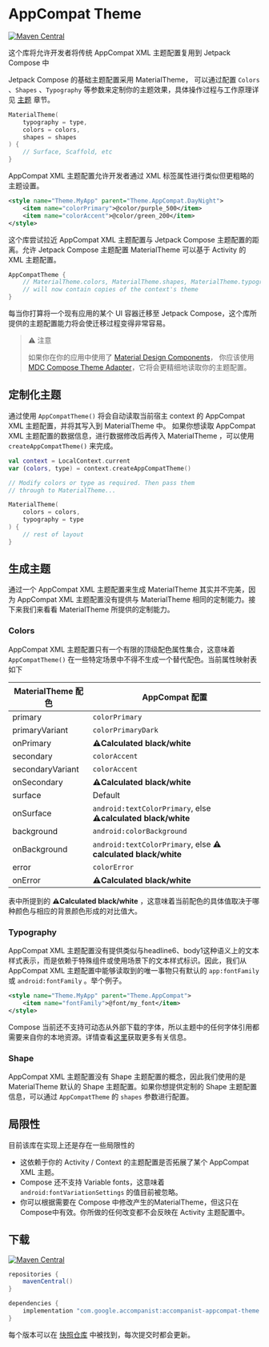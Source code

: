 # AppCompat Theme

[![Maven Central](https://img.shields.io/maven-central/v/com.google.accompanist/accompanist-appcompat-theme)](https://search.maven.org/search?q=g:com.google.accompanist)

这个库将允许开发者将传统 AppCompat XML 主题配置复用到 Jetpack Compose 中

Jetpack Compose 的基础主题配置采用 MaterialTheme， 可以通过配置 `Colors` 、`Shapes` 、`Typography` 等参数来定制你的主题效果，具体操作过程与工作原理详见 [主题](../../../design/theme/overview/) 章节。

```kotlin
MaterialTheme(
    typography = type,
    colors = colors,
    shapes = shapes
) {
    // Surface, Scaffold, etc
}
```

AppCompat XML 主题配置允许开发者通过 XML 标签属性进行类似但更粗略的主题设置。

```xml
<style name="Theme.MyApp" parent="Theme.AppCompat.DayNight">
    <item name="colorPrimary">@color/purple_500</item>
    <item name="colorAccent">@color/green_200</item>
</style>
```

这个库尝试拉近 AppCompat XML 主题配置与 Jetpack Compose 主题配置的距离。允许 Jetpack Compose 主题配置 MaterialTheme 可以基于 Activity 的 XML 主题配置。

```kotlin
AppCompatTheme {
    // MaterialTheme.colors, MaterialTheme.shapes, MaterialTheme.typography
    // will now contain copies of the context's theme
}
```

每当你打算将一个现有应用的某个 UI 容器迁移至 Jetpack Compose，这个库所提供的主题配置能力将会使迁移过程变得非常容易。

> ⚠️ 注意
>
> 如果你在你的应用中使用了 [Material Design Components](https://material.io/develop/android/)， 你应该使用 [MDC Compose Theme Adapter](https://github.com/material-components/material-components-android-compose-theme-adapter)，它将会更精细地读取你的主题配置。



## 定制化主题

通过使用 `AppCompatTheme()` 将会自动读取当前宿主 context 的 AppCompat XML 主题配置，并将其写入到 MaterialTheme 中。 如果你想读取 AppCompat XML 主题配置的数据信息，进行数据修改后再传入 MaterialTheme ，可以使用 `createAppCompatTheme()` 来完成。

```kotlin
val context = LocalContext.current
var (colors, type) = context.createAppCompatTheme()

// Modify colors or type as required. Then pass them
// through to MaterialTheme...

MaterialTheme(
    colors = colors,
    typography = type
) {
    // rest of layout
}
```



## 生成主题

通过一个 AppCompat XML 主题配置来生成 MaterialTheme 其实并不完美，因为 AppCompat XML 主题配置没有提供与 MaterialTheme 相同的定制能力。接下来我们来看看 MaterialTheme 所提供的定制能力。

### Colors

AppCompat XML 主题配置只有一个有限的顶级配色属性集合，这意味着 `AppCompatTheme()` 在一些特定场景中不得不生成一个替代配色。当前属性映射表如下

| MaterialTheme 配色 | AppCompat 配置                                               |
| ------------------ | ------------------------------------------------------------ |
| primary            | `colorPrimary`                                               |
| primaryVariant     | `colorPrimaryDark`                                           |
| onPrimary          | **⚠️Calculated black/white**                                  |
| secondary          | `colorAccent`                                                |
| secondaryVariant   | `colorAccent`                                                |
| onSecondary        | **⚠️Calculated black/white**                                  |
| surface            | Default                                                      |
| onSurface          | `android:textColorPrimary`, else **⚠️calculated black/white** |
| background         | `android:colorBackground`                                    |
| onBackground       | `android:textColorPrimary`, else **⚠️ calculated black/white** |
| error              | `colorError`                                                 |
| onError            | **⚠️Calculated black/white**                                  |

表中所提到的 **⚠️Calculated black/white** ，这意味着当前配色的具体值取决于哪种颜色与相应的背景颜色形成的对比值大。

### Typography

AppCompat XML 主题配置没有提供类似与headline6、body1这种语义上的文本样式表示，而是依赖于特殊组件或使用场景下的文本样式标识。因此，我们从 AppCompat XML 主题配置中能够读取到的唯一事物只有默认的 `app:fontFamily` 或 `android:fontFamily` 。举个例子。

```xml
<style name="Theme.MyApp" parent="Theme.AppCompat">
    <item name="fontFamily">@font/my_font</item>
</style>
```

 Compose 当前还不支持可动态从外部下载的字体，所以主题中的任何字体引用都需要来自你的本地资源。详情查看[这里](https://developer.android.com/guide/topics/resources/font-resource)获取更多有关信息。

### Shape

AppCompat XML 主题配置没有 Shape 主题配置的概念，因此我们使用的是 MaterialTheme 默认的 Shape 主题配置。如果你想提供定制的 Shape 主题配置信息，可以通过 `AppCompatTheme` 的 `shapes` 参数进行配置。



## 局限性

目前该库在实现上还是存在一些局限性的

* 这依赖于你的 Activity / Context 的主题配置是否拓展了某个 AppCompat XML 主题。
* Compose 还不支持 Variable fonts，这意味着 `android:fontVariationSettings` 的值目前被忽略。
* 你可以根据需要在 Compose 中修改产生的MaterialTheme，但这只在Compose中有效。你所做的任何改变都不会反映在 Activity 主题配置中。

## 下载

[![Maven Central](https://img.shields.io/maven-central/v/com.google.accompanist/accompanist-coil)](https://search.maven.org/search?q=g:com.google.accompanist)

```groovy
repositories {
    mavenCentral()
}

dependencies {
    implementation "com.google.accompanist:accompanist-appcompat-theme:<version>"
}
```

每个版本可以在 [快照仓库](https://oss.sonatype.org/content/repositories/snapshots/com/google/accompanist/accompanist-insets/) 中被找到，每次提交时都会更新。
